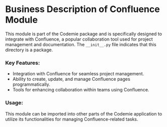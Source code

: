 # Business Description of Confluence Module

This module is part of the Codemie package and is specifically designed to integrate with Confluence, a popular collaboration tool used for project management and documentation. The `__init__.py` file indicates that this directory is a package.

### Key Features:
- Integration with Confluence for seamless project management.
- Ability to create, update, and manage Confluence pages programmatically.
- Tools for enhancing collaboration within teams using Confluence.

### Usage:
This module can be imported into other parts of the Codemie application to utilize its functionalities for managing Confluence-related tasks.